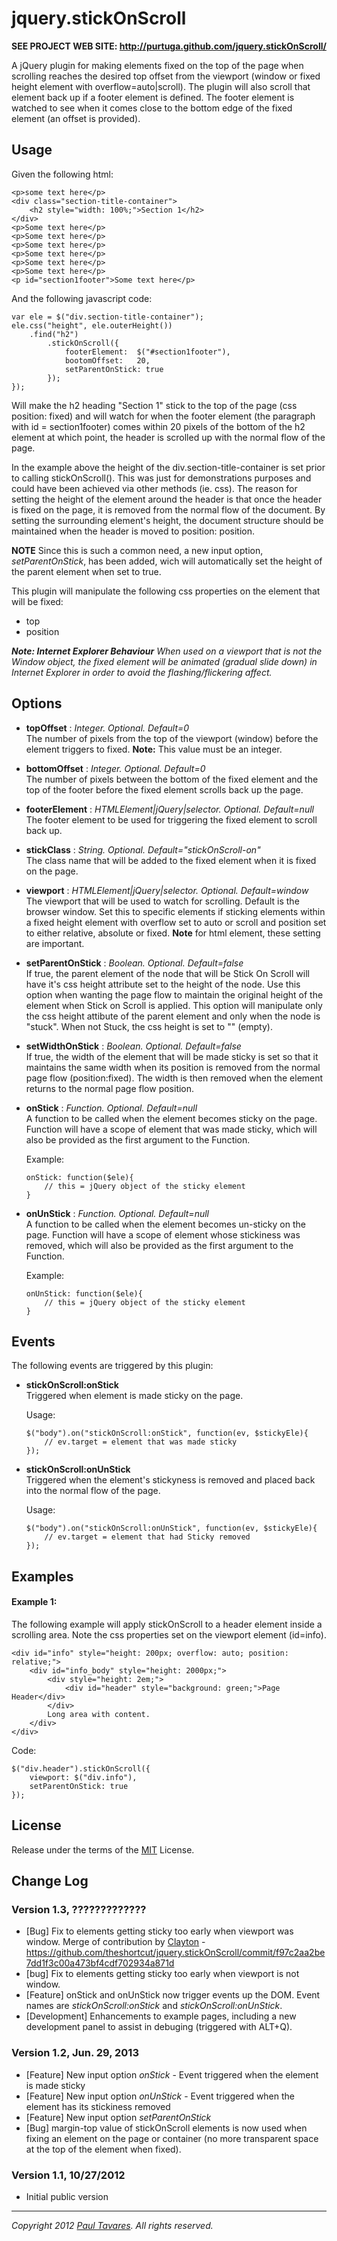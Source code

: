 jquery.stickOnScroll
====================

**SEE PROJECT WEB SITE: http://purtuga.github.com/jquery.stickOnScroll/**

A jQuery plugin for making elements fixed on the top of the page when scrolling reaches the desired top offset from the viewport (window or fixed height element with overflow=auto|scroll). The plugin will also scroll that element back up if a footer element is defined. The footer element is watched to see when it comes close to the bottom edge of the fixed element (an offset is provided).


Usage
-----

Given the following html:
    
    <p>some text here</p>
    <div class="section-title-container">
        <h2 style="width: 100%;">Section 1</h2>
    </div>
    <p>Some text here</p>
    <p>Some text here</p>
    <p>Some text here</p>
    <p>Some text here</p>
    <p>Some text here</p>
    <p>Some text here</p>
    <p id="section1footer">Some text here</p>
    
    
And the following javascript code:

    var ele = $("div.section-title-container");
    ele.css("height", ele.outerHeight())
        .find("h2")
            .stickOnScroll({
                footerElement:  $("#section1footer"),
                bootomOffset:   20,
                setParentOnStick: true
            });
    });

Will make the h2 heading "Section 1" stick to the top of the page (css position: fixed) and will watch for when the footer element (the paragraph with id = section1footer) comes within 20 pixels of the bottom of the h2 element at which point, the header is scrolled up with the normal flow of the page.

In the example above the height of the div.section-title-container is set prior to calling stickOnScroll(). This was just for demonstrations purposes and could have been achieved via other methods (ie. css). The reason for setting the height of the element around the header is that once the header is fixed on the page, it is removed from the normal flow of the document. By setting the surrounding element's height, the document structure should be maintained when the header is moved to position: position.

**NOTE** Since this is such a common need, a new input option, _setParentOnStick_, has been added, wich will automatically set the height of the parent element when set to true. 

This plugin will manipulate the following css properties on the element that will be fixed:

-   top
-   position


_**Note: Internet Explorer Behaviour** When used on a viewport that is not the Window object, the fixed element will be animated (gradual slide down) in Internet Explorer in order to avoid the flashing/flickering affect._



Options
-------

-   **topOffset**       :   *Integer. Optional. Default=0* <br />
    The number of pixels from the top of the viewport (window) before the element triggers to fixed. **Note:** This value must be an integer. 

-   **bottomOffset**    :   *Integer. Optional. Default=0* <br />
    The number of pixels between the bottom of the fixed element and the top of the footer before the fixed element scrolls back up the page.

-   **footerElement**   :   *HTMLElement|jQuery|selector. Optional. Default=null* <br />
    The footer element to be used for triggering the fixed element to scroll back up.

-   **stickClass**      :   *String. Optional. Default="stickOnScroll-on"* <br />
    The class name that will be added to the fixed element when it is fixed on the page.

-   **viewport**        :   *HTMLElement|jQuery|selector. Optional. Default=window* <br />
    The viewport that will be used to watch for scrolling. Default is the browser window. Set this to specific elements if sticking elements within a fixed height element with overflow set to auto or scroll and position set to either relative, absolute or fixed. **Note** for html element, these setting are important. 

-   **setParentOnStick**    :   *Boolean. Optional. Default=false* <br />
    If true, the parent element of the node that will be Stick On Scroll will have it's css height attribute set to the height of the node. Use this option when wanting the page flow to maintain the original height of the element when Stick on Scroll is applied.  This option will manipulate only the css height attibute of the parent element and only when the node is "stuck". When not Stuck, the css height is set to "" (empty). 

-   **setWidthOnStick**    :   *Boolean. Optional. Default=false* <br />
    If true, the width of the element that will be made sticky is set so that it maintains the same width when its position is removed from the normal page flow (position:fixed). The width is then removed when the element returns to the normal page flow position. 

-   **onStick**    :   *Function. Optional. Default=null* <br />
    A function to be called when the element becomes sticky on the page. Function will have a scope of element that was made sticky, which will also be provided as the first argument to the Function.
    
    Example:
    
        onStick: function($ele){
            // this = jQuery object of the sticky element
        }
    
-   **onUnStick**    :   *Function. Optional. Default=null* <br />
    A function to be called when the element becomes un-sticky on the page. Function will have a scope of element whose stickiness was removed, which will also be provided as the first argument to the Function.
    
    Example:
    
        onUnStick: function($ele){
            // this = jQuery object of the sticky element
        }
    
Events
------

The following events are triggered by this plugin:

-   **stickOnScroll:onStick**<br>
    Triggered when element is made sticky on the page.
    
    Usage:
    
        $("body").on("stickOnScroll:onStick", function(ev, $stickyEle){
            // ev.target = element that was made sticky
        });
    
    
-   **stickOnScroll:onUnStick**<br>
    Triggered when the element's stickyness is removed and placed back into the normal flow of the page.
    
    Usage:
    
        $("body").on("stickOnScroll:onUnStick", function(ev, $stickyEle){
            // ev.target = element that had Sticky removed
        });

Examples
--------

#### Example 1:

The following example will apply stickOnScroll to a header element inside a scrolling area. Note the css properties set on the viewport element (id=info). 

    <div id="info" style="height: 200px; overflow: auto; position: relative;">
        <div id="info_body" style="height: 2000px;">
            <div style="height: 2em;">
                <div id="header" style="background: green;">Page Header</div>
            </div>
            Long area with content.
        </div>
    </div>

Code:

    $("div.header").stickOnScroll({
        viewport: $("div.info"),
        setParentOnStick: true
    });


License
-------

Release under the terms of the [MIT](http://www.opensource.org/licenses/mit-license.php) License.


Change Log
----------

### Version 1.3, ?????????????

-   [Bug] Fix to elements getting sticky too early when viewport was window. Merge of contribution by [Clayton](https://github.com/theshortcut) - https://github.com/theshortcut/jquery.stickOnScroll/commit/f97c2aa2be7dd1f3c00a473bf4cdf702934a871d
-   [bug] Fix to elements getting sticky too early when viewport is not window.
-   [Feature] onStick and onUnStick now trigger events up the DOM. Event names are _stickOnScroll:onStick_ and _stickOnScroll:onUnStick_.
-   [Development] Enhancements to example pages, including a new development panel to assist in debuging (triggered with ALT+Q).

### Version 1.2, Jun. 29, 2013

-   [Feature] New input option *onStick* - Event triggered when the element is made sticky
-   [Feature] New input option *onUnStick* - Event triggered when the element has its stickiness removed
-   [Feature] New input option *setParentOnStick*
-   [Bug] margin-top value of stickOnScroll elements is now used when fixing an element on the page or container (no more transparent space at the top of the element when fixed).


### Version 1.1, 10/27/2012

-   Initial public version


______________

*Copyright 2012 [Paul Tavares](http://paultavares.wordpress.com/). All rights reserved.*

